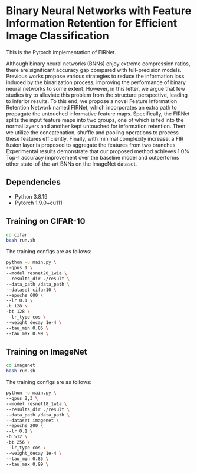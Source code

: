 # Binary Neural Networks with Feature Information Retention for Efficient Image Classification
This is the Pytorch implementation of FIRNet. 

Although binary neural networks (BNNs) enjoy extreme compression ratios, there are significant accuracy gap compared with full-precision models. Previous works propose various strategies to reduce the information loss induced by the binarization process, improving the performance of binary neural networks to some extent. However, in this letter, we argue that few studies try to alleviate this problem from the structure perspective, leading to inferior results. To this end, we propose a novel Feature Information Retention Network named FIRNet, which incorporates an extra path to propagate the untouched informative feature maps. Specifically, the FIRNet splits the input feature maps into two groups, one of which is fed into the normal layers and another kept untouched for information retention. Then we utilize the concatenation, shuffle and pooling operations to process these features efficiently. Finally, with minimal complexity increase, a FIR fusion layer is proposed to aggregate the features from two branches. Experimental results demonstrate that our proposed method achieves 1.0\% Top-1 accuracy improvement over the baseline model and outperforms other state-of-the-art BNNs on the ImageNet dataset.

## Dependencies
* Python 3.8.19
* Pytorch 1.9.0+cu111

## Training on CIFAR-10
```bash
cd cifar
bash run.sh
```
The training configs are as follows:
```bash
python -u main.py \
--gpus 1 \
--model resnet20_1w1a \
--results_dir ./result \
--data_path /data_path \
--dataset cifar10 \
--epochs 600 \
--lr 0.1 \
-b 128 \
-bt 128 \
--lr_type cos \
--weight_decay 1e-4 \
--tau_min 0.85 \
--tau_max 0.99 \
```

## Training on ImageNet
```bash
cd imagenet
bash run.sh
```
The training configs are as follows:
```bash
python -u main.py \
--gpus 2,3 \
--model resnet18_1w1a \
--results_dir ./result \
--data_path /data_path \
--dataset imagenet \
--epochs 200 \
--lr 0.1 \
-b 512 \
-bt 256 \
--lr_type cos \
--weight_decay 1e-4 \
--tau_min 0.85 \
--tau_max 0.99 \
```